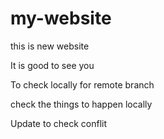 # my-website
this is new website

It is good to see you

To check locally for remote branch

check the things to happen locally

Update to check conflit
